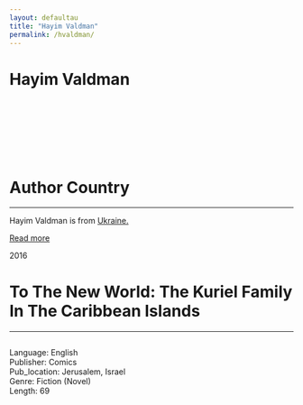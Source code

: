 ```yaml
---
layout: defaultau
title: "Hayim Valdman"
permalink: /hvaldman/
---
```

<!-- partial:index.partial.html -->
<div class="content">
     <h1>Hayim Valdman</h1>
    <div class="quote">
        <div><img src="" class="logo"></div>
    </div>
    <div class="timeline">
        <div style="padding-bottom:100px;"></div>
        <div class="block">
             <div class="date right"><p class="right"></p></div>
            <div class="dot"></div>
            <div class="left first">
            <div class="author_country">
                <h1>Author Country</h1><hr>
          <div class="aclocation">  <p>Hayim Valdman is from <a href="http://localhost:4000/62">Ukraine.</a></p></div>
              <div class="acreadmore">  <a href="" target="_blank">Read more</a></div>
            </div>
            </div>
        <div class="block">
            <div class="date left"><p class="left">2016</p></div>
            <div class="dot"></div>
            <div class="right">
                <h1>To The New World: The Kuriel Family In The Caribbean Islands</h1><hr>
                <p><img src=""></p>
                <p>
	    Language: English<br/>
                Publisher: Comics<br/>
                Pub_location: Jerusalem, Israel<br/>
                Genre: Fiction (Novel)<br/>
                Length: 69<br/>                   </p>
            </div>
        </div>
